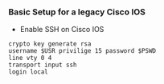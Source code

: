 ### Basic Setup for a legacy Cisco IOS

* Enable SSH on Cisco IOS 

```
crypto key generate rsa
username $USR privilige 15 password $PSWD
line vty 0 4
transport input ssh
login local
```
